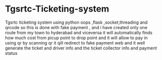 # Tgsrtc-Ticketing-system
Tgsrtc ticketing system using python oops  ,flask ,socket,threading and qrcode so this is done with fake payment , and i have created only one route from my town to hyderabad and viceversa it will automatically finds how much cost from picup point to drop point and it will allow to pay in using qr by scanning qr it qill redirect to fake payment web and it well generate the ticket and driver info and the ticket collector info and payment status 
